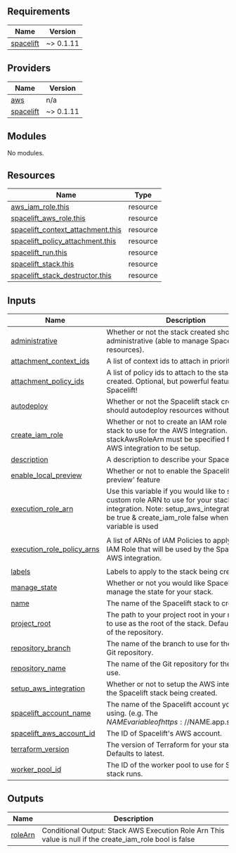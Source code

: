 <!-- BEGIN_TF_DOCS -->
## Requirements

| Name | Version |
|------|---------|
| <a name="requirement_spacelift"></a> [spacelift](#requirement\_spacelift) | ~> 0.1.11 |

## Providers

| Name | Version |
|------|---------|
| <a name="provider_aws"></a> [aws](#provider\_aws) | n/a |
| <a name="provider_spacelift"></a> [spacelift](#provider\_spacelift) | ~> 0.1.11 |

## Modules

No modules.

## Resources

| Name | Type |
|------|------|
| [aws_iam_role.this](https://registry.terraform.io/providers/hashicorp/aws/latest/docs/resources/iam_role) | resource |
| [spacelift_aws_role.this](https://registry.terraform.io/providers/spacelift-io/spacelift/latest/docs/resources/aws_role) | resource |
| [spacelift_context_attachment.this](https://registry.terraform.io/providers/spacelift-io/spacelift/latest/docs/resources/context_attachment) | resource |
| [spacelift_policy_attachment.this](https://registry.terraform.io/providers/spacelift-io/spacelift/latest/docs/resources/policy_attachment) | resource |
| [spacelift_run.this](https://registry.terraform.io/providers/spacelift-io/spacelift/latest/docs/resources/run) | resource |
| [spacelift_stack.this](https://registry.terraform.io/providers/spacelift-io/spacelift/latest/docs/resources/stack) | resource |
| [spacelift_stack_destructor.this](https://registry.terraform.io/providers/spacelift-io/spacelift/latest/docs/resources/stack_destructor) | resource |

## Inputs

| Name | Description | Type | Default | Required |
|------|-------------|------|---------|:--------:|
| <a name="input_administrative"></a> [administrative](#input\_administrative) | Whether or not the stack created should be administrative (able to manage Spacelift resources). | `bool` | `false` | no |
| <a name="input_attachment_context_ids"></a> [attachment\_context\_ids](#input\_attachment\_context\_ids) | A list of context ids to attach in priority order. | `list(any)` | `[]` | no |
| <a name="input_attachment_policy_ids"></a> [attachment\_policy\_ids](#input\_attachment\_policy\_ids) | A list of policy ids to attach to the stack being created. Optional, but powerful feature of Spacelift! | `list(string)` | `[]` | no |
| <a name="input_autodeploy"></a> [autodeploy](#input\_autodeploy) | Whether or not the Spacelift stack created should autodeploy resources without approval. | `bool` | `false` | no |
| <a name="input_create_iam_role"></a> [create\_iam\_role](#input\_create\_iam\_role) | Whether or not to create an IAM role for the stack to use for the AWS Integration. If false, stackAwsRoleArn must be specified for the AWS integration to be setup. | `bool` | `true` | no |
| <a name="input_description"></a> [description](#input\_description) | A description to describe your Spacelift stack. | `string` | n/a | yes |
| <a name="input_enable_local_preview"></a> [enable\_local\_preview](#input\_enable\_local\_preview) | Whether or not to enable the Spacelift CLI 'local preview' feature | `bool` | `false` | no |
| <a name="input_execution_role_arn"></a> [execution\_role\_arn](#input\_execution\_role\_arn) | Use this variable if you would like to specify a custom role ARN to use for your stack's AWS integration. Note: setup\_aws\_integration should be true & create\_iam\_role false when this variable is used | `string` | `""` | no |
| <a name="input_execution_role_policy_arns"></a> [execution\_role\_policy\_arns](#input\_execution\_role\_policy\_arns) | A list of ARNs of IAM Policies to apply to the IAM Role that will be used by the Spacelift stack AWS integration. | `list(string)` | <pre>[<br>  "arn:aws:iam::aws:policy/PowerUserAccess"<br>]</pre> | no |
| <a name="input_labels"></a> [labels](#input\_labels) | Labels to apply to the stack being created. | `list(string)` | `[]` | no |
| <a name="input_manage_state"></a> [manage\_state](#input\_manage\_state) | Whether or not you would like Spacelift to manage the state for your stack. | `bool` | `true` | no |
| <a name="input_name"></a> [name](#input\_name) | The name of the Spacelift stack to create. | `string` | n/a | yes |
| <a name="input_project_root"></a> [project\_root](#input\_project\_root) | The path to your project root in your repository to use as the root of the stack. Defaults to root of the repository. | `string` | `""` | no |
| <a name="input_repository_branch"></a> [repository\_branch](#input\_repository\_branch) | The name of the branch to use for the specified Git repository. | `string` | n/a | yes |
| <a name="input_repository_name"></a> [repository\_name](#input\_repository\_name) | The name of the Git repository for the stack to use. | `string` | n/a | yes |
| <a name="input_setup_aws_integration"></a> [setup\_aws\_integration](#input\_setup\_aws\_integration) | Whether or not to setup the AWS integration for the Spacelift stack being created. | `bool` | `true` | no |
| <a name="input_spacelift_account_name"></a> [spacelift\_account\_name](#input\_spacelift\_account\_name) | The name of the Spacelift account you are using. (e.g. The $NAME variable of https://$NAME.app.spacelift.io) | `string` | n/a | yes |
| <a name="input_spacelift_aws_account_id"></a> [spacelift\_aws\_account\_id](#input\_spacelift\_aws\_account\_id) | The ID of Spacelift's AWS account. | `string` | `"324880187172"` | no |
| <a name="input_terraform_version"></a> [terraform\_version](#input\_terraform\_version) | The version of Terraform for your stack to use. Defaults to latest. | `string` | `""` | no |
| <a name="input_worker_pool_id"></a> [worker\_pool\_id](#input\_worker\_pool\_id) | The ID of the worker pool to use for Spacelift stack runs. | `string` | `""` | no |

## Outputs

| Name | Description |
|------|-------------|
| <a name="output_roleArn"></a> [roleArn](#output\_roleArn) | Conditional Output: Stack AWS Execution Role Arn This value is null if the create\_iam\_role bool is false |
<!-- END_TF_DOCS -->